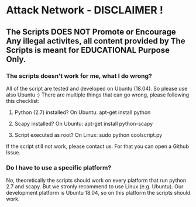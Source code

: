 # Attack Network - DISCLAIMER !

## The Scripts DOES NOT Promote or Encourage Any illegal activites, all content provided by The Scripts is meant for EDUCATIONAL Purpose Only.  

### The scripts doesn't work for me, what I do wrong?
All of the script are tested and developed on Ubuntu (18.04). So please use also Ubuntu :) There are multiple things that can go wrong, please following this checklist:

  1. Python (2.7) installed? On Ubuntu: apt-get install python

  2. Scapy installed? On Ubuntu: apt-get install python-scapy

  3. Script executed as root? On Linux: sudo python coolscript.py

If the script still not work, please contact us. For that you can open a Github Issue.

### Do I have to use a specific platform?

No, theoretically the scripts should work on every platform that run python 2.7 and scapy. But we stronly recommend to use Linux (e.g. Ubuntu). Our development platform is Ubuntu 18.04, so on this platform the scripts should work.
